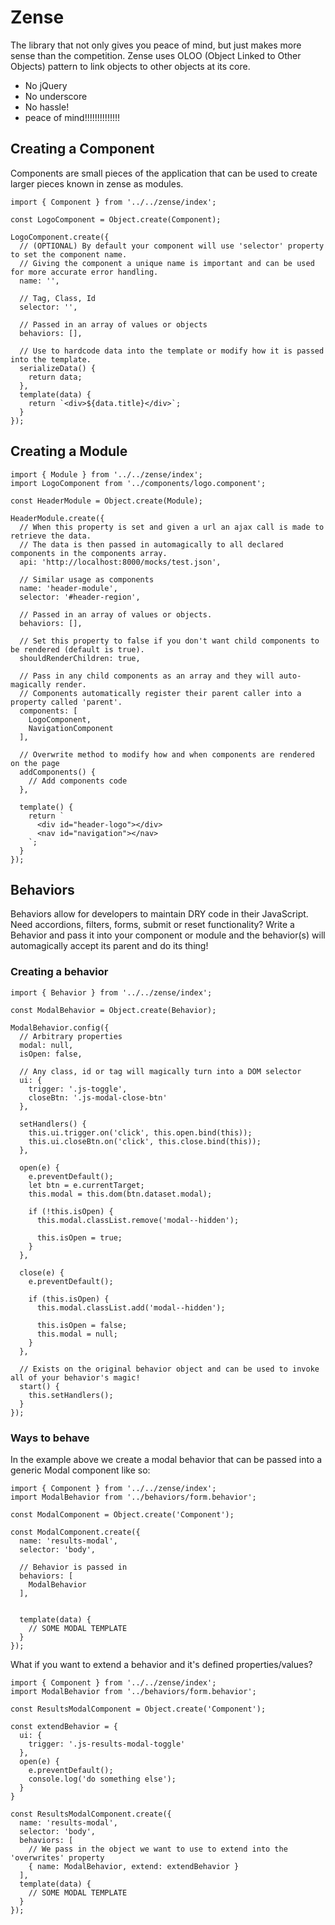 # Zense
The library that not only gives you peace of mind, but just makes more sense than the competition. Zense uses OLOO (Object Linked to Other Objects) pattern to link objects to other objects at its core. 

- No jQuery
- No underscore
- No hassle!
- peace of mind!!!!!!!!!!!!!!

## Creating a Component
Components are small pieces of the application that can be used to create larger pieces known in zense as modules.

```
import { Component } from '../../zense/index';

const LogoComponent = Object.create(Component);

LogoComponent.create({
  // (OPTIONAL) By default your component will use 'selector' property to set the component name.
  // Giving the component a unique name is important and can be used for more accurate error handling.
  name: '',
  
  // Tag, Class, Id
  selector: '', 
  
  // Passed in an array of values or objects
  behaviors: [], 
  
  // Use to hardcode data into the template or modify how it is passed into the template.
  serializeData() {
    return data;
  },
  template(data) {
    return `<div>${data.title}</div>`;
  }
});
```

## Creating a Module

```
import { Module } from '../../zense/index';
import LogoComponent from '../components/logo.component';

const HeaderModule = Object.create(Module);

HeaderModule.create({
  // When this property is set and given a url an ajax call is made to retrieve the data.
  // The data is then passed in automagically to all declared components in the components array.
  api: 'http://localhost:8000/mocks/test.json',
  
  // Similar usage as components
  name: 'header-module',
  selector: '#header-region',
  
  // Passed in an array of values or objects.
  behaviors: [], 
  
  // Set this property to false if you don't want child components to be rendered (default is true).
  shouldRenderChildren: true,
  
  // Pass in any child components as an array and they will auto-magically render.
  // Components automatically register their parent caller into a property called 'parent'.
  components: [
    LogoComponent,
    NavigationComponent
  ],
  
  // Overwrite method to modify how and when components are rendered on the page
  addComponents() {
    // Add components code
  },

  template() {
    return `
      <div id="header-logo"></div>
      <nav id="navigation"></nav>
    `;
  }
});
```

## Behaviors
Behaviors allow for developers to maintain DRY code in their JavaScript. Need accordions, filters, forms, submit or reset functionality? Write a Behavior and pass it into your component or module and the behavior(s) will automagically accept its parent and do its thing!

### Creating a behavior

```
import { Behavior } from '../../zense/index';

const ModalBehavior = Object.create(Behavior);

ModalBehavior.config({
  // Arbitrary properties
  modal: null,
  isOpen: false,
  
  // Any class, id or tag will magically turn into a DOM selector
  ui: {
    trigger: '.js-toggle',
    closeBtn: '.js-modal-close-btn'
  },

  setHandlers() {
    this.ui.trigger.on('click', this.open.bind(this));
    this.ui.closeBtn.on('click', this.close.bind(this));
  },

  open(e) {
    e.preventDefault();
    let btn = e.currentTarget;
    this.modal = this.dom(btn.dataset.modal);

    if (!this.isOpen) {
      this.modal.classList.remove('modal--hidden');

      this.isOpen = true;
    }
  },

  close(e) {
    e.preventDefault();
    
    if (this.isOpen) {
      this.modal.classList.add('modal--hidden');

      this.isOpen = false;
      this.modal = null;
    }
  },

  // Exists on the original behavior object and can be used to invoke all of your behavior's magic!
  start() {
    this.setHandlers();
  }
});
```

### Ways to behave
In the example above we create a modal behavior that can be passed into a generic Modal component like so:

```
import { Component } from '../../zense/index';
import ModalBehavior from '../behaviors/form.behavior';

const ModalComponent = Object.create('Component');

const ModalComponent.create({
  name: 'results-modal',
  selector: 'body',
  
  // Behavior is passed in
  behaviors: [
    ModalBehavior
  ],
  
 
  template(data) {
    // SOME MODAL TEMPLATE
  }
});
```

What if you want to extend a behavior and it's defined properties/values?

```
import { Component } from '../../zense/index';
import ModalBehavior from '../behaviors/form.behavior';

const ResultsModalComponent = Object.create('Component');

const extendBehavior = {
  ui: {
    trigger: '.js-results-modal-toggle'
  },
  open(e) {
    e.preventDefault();
    console.log('do something else');
  }
}

const ResultsModalComponent.create({
  name: 'results-modal',
  selector: 'body',
  behaviors: [
    // We pass in the object we want to use to extend into the 'overwrites' property
    { name: ModalBehavior, extend: extendBehavior }
  ],
  template(data) {
    // SOME MODAL TEMPLATE
  }
});
```

